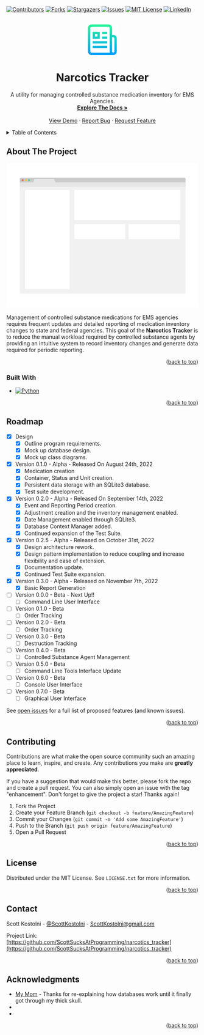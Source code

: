 <div id="top"></div>
<!--
*** Thanks for checking out the Best-README-Template. If you have a suggestion
*** that would make this better, please fork the repo and create a pull request
*** or simply open an issue with the tag "enhancement".
*** Don't forget to give the project a star!
*** Thanks again! Now go create something AMAZING! :D
-->

<!-- PROJECT SHIELDS -->
<!--
*** I'm using markdown "reference style" links for readability.
*** Reference links are enclosed in brackets [ ] instead of parentheses ( ).
*** See the bottom of this document for the declaration of the reference variables
*** for contributors-url, forks-url, etc. This is an optional, concise syntax you may use.
*** https://www.markdownguide.org/basic-syntax/#reference-style-links
-->

[![Contributors][contributors-shield]][contributors-url]
[![Forks][forks-shield]][forks-url] [![Stargazers][stars-shield]][stars-url]
[![Issues][issues-shield]][issues-url]
[![MIT License][license-shield]][license-url]
[![LinkedIn][linkedin-shield]][linkedin-url]

<!-- PROJECT LOGO -->
<br />
<div align="center">
  <a href="https://github.com/ScottSucksAtProgramming/narcotics_tracker">
    <img src="assets/logo.png" alt="Logo" width="80" height="80">
  </a>

<h1 align="center">Narcotics Tracker</h1>

  <p align="center">
    A utility for managing controlled substance medication inventory for EMS Agencies.
    <br />
    <a href="https://github.com/ScottSucksAtProgramming/narcotics_tracker"><strong>Explore The Docs »</strong></a>
    <br />
    <br />
    <a href="https://github.com/ScottSucksAtProgramming/narcotics_tracker">View Demo</a>
    ·
    <a href="https://github.com/ScottSucksAtProgramming/narcotics_tracker/issues">Report Bug</a>
    ·
    <a href="https://github.com/ScottSucksAtProgramming/narcotics_tracker/issues">Request Feature</a>
  </p>
</div>

<!-- TABLE OF CONTENTS -->
<details>
  <summary>Table of Contents</summary>
  <ol>
    <li>
      <a href="#about-the-project">About The Project</a>
      <ul>
        <li><a href="#built-with">Built With</a></li>
      </ul>
    </li>
    <li>
      <a href="#getting-started">Getting Started</a>
      <ul>
        <li><a href="#prerequisites">Prerequisites</a></li>
        <li><a href="#installation">Installation</a></li>
      </ul>
    </li>
    <li><a href="#usage">Usage</a></li>
    <li><a href="#roadmap">Roadmap</a></li>
    <li><a href="#contributing">Contributing</a></li>
    <li><a href="#license">License</a></li>
    <li><a href="#contact">Contact</a></li>
    <li><a href="#acknowledgments">Acknowledgments</a></li>
  </ol>
</details>

<!-- ABOUT THE PROJECT -->

## About The Project

[![Product Name Screen Shot][product-screenshot]](https://example.com)

Management of controlled substance medications for EMS agencies requires
frequent updates and detailed reporting of medication inventory changes to
state and federal agencies. This goal of the **Narcotics Tracker** is to reduce
the manual workload required by controlled substance agents by providing an
intuitive system to record inventory changes and generate data required for
periodic reporting.

<p align="right">(<a href="#top">back to top</a>)</p>

### Built With

-   [![Python][python.org]][python-url]

<p align="right">(<a href="#top">back to top</a>)</p>

<!-- GETTING STARTED -->

<!-- ## Getting Started

This is an example of how you may give instructions on setting up your project
locally. To get a local copy up and running follow these simple example steps. -->

<!-- ### Prerequisites

This is an example of how to list things you need to use the software and how
to install them.

-   npm
    ```sh
    npm install npm@latest -g
    ``` -->

<!-- ### Installation

1. Get a free API Key at [https://example.com](https://example.com)
2. Clone the repo
    ```sh
    git clone https://github.com/ScottSucksAtProgramming/narcotics_tracker.git
    ```
3. Install NPM packages
    ```sh
    npm install
    ```
4. Enter your API in `config.js`
    ```js
    const API_KEY = "ENTER YOUR API";
    ```

<p align="right">(<a href="#top">back to top</a>)</p> -->

<!-- USAGE EXAMPLES -->

<!-- ## Usage

Use this space to show useful examples of how a project can be used. Additional
screenshots, code examples and demos work well in this space. You may also link
to more resources.

_For more examples, please refer to the [Documentation](https://example.com)_

<p align="right">(<a href="#top">back to top</a>)</p> -->

<!-- ROADMAP -->

## Roadmap

-   [x] Design
    -   [x] Outline program requirements.
    -   [x] Mock up database design.
    -   [x] Mock up class diagrams.
-   [x] Version 0.1.0 - Alpha - Released On August 24th, 2022
    -   [x] Medication creation
    -   [x] Container, Status and Unit creation.
    -   [x] Persistent data storage with an SQLite3 database.
    -   [x] Test suite development.
-   [x] Version 0.2.0 - Alpha - Released On September 14th, 2022
    -   [x] Event and Reporting Period creation.
    -   [x] Adjustment creation and the inventory management enabled.
    -   [x] Date Management enabled through SQLite3.
    -   [x] Database Context Manager added.
    -   [x] Continued expansion of the Test Suite.
-   [x] Version 0.2.5 - Alpha - Released on October 31st, 2022
    -   [x] Design architecture rework.
    -   [x] Design pattern implementation to reduce coupling and increase
            flexibility and ease of extension.
    -   [x] Documentation update.
    -   [x] Continued Test Suite expansion.
-   [x] Version 0.3.0 - Alpha - Released on November 7th, 2022
    -   [x] Basic Report Generation
-   [ ] Version 0.0.0 - Beta - Next Up!!
    -   [ ] Command Line User Interface
-   [ ] Version 0.1.0 - Beta
    -   [ ] Order Tracking
-   [ ] Version 0.2.0 - Beta
    -   [ ] Order Tracking
-   [ ] Version 0.3.0 - Beta
    -   [ ] Destruction Tracking
-   [ ] Version 0.4.0 - Beta
    -   [ ] Controlled Substance Agent Management
-   [ ] Version 0.5.0 - Beta
    -   [ ] Command Line Tools Interface Update
-   [ ] Version 0.6.0 - Beta
    -   [ ] Console User Interface
-   [ ] Version 0.7.0 - Beta
    -   [ ] Graphical User Interface

See
[open issues](https://github.com/ScottSucksAtProgramming/narcotics_tracker/issues)
for a full list of proposed features (and known issues).

<p align="right">(<a href="#top">back to top</a>)</p>

<!-- CONTRIBUTING -->

## Contributing

Contributions are what make the open source community such an amazing place to
learn, inspire, and create. Any contributions you make are **greatly
appreciated**.

If you have a suggestion that would make this better, please fork the repo and
create a pull request. You can also simply open an issue with the tag
"enhancement". Don't forget to give the project a star! Thanks again!

1. Fork the Project
2. Create your Feature Branch (`git checkout -b feature/AmazingFeature`)
3. Commit your Changes (`git commit -m 'Add some AmazingFeature'`)
4. Push to the Branch (`git push origin feature/AmazingFeature`)
5. Open a Pull Request

<p align="right">(<a href="#top">back to top</a>)</p>

<!-- LICENSE -->

## License

Distributed under the MIT License. See `LICENSE.txt` for more information.

<p align="right">(<a href="#top">back to top</a>)</p>

<!-- CONTACT -->

## Contact

Scott Kostolni - [@ScottKostolni](https://twitter.com/ScottKostolni) -
ScottKostolni@gmail.com

Project Link:
[https://github.com/ScottSucksAtProgramming/narcotics_tracker](https://github.com/ScottSucksAtProgramming/narcotics_tracker)

<p align="right">(<a href="#top">back to top</a>)</p>

<!-- ACKNOWLEDGMENTS -->

## Acknowledgments

-   [My Mom](https://eileenk.com) - Thanks for re-explaining how databases work
    until it finally got through my thick skull.
-   []()
-   []()

<p align="right">(<a href="#top">back to top</a>)</p>

<!-- MARKDOWN LINKS & IMAGES -->
<!-- https://www.markdownguide.org/basic-syntax/#reference-style-links -->

[contributors-shield]:
    https://img.shields.io/github/contributors/ScottSucksAtProgramming/narcotics_tracker.svg?style=for-the-badge
[contributors-url]:
    https://github.com/ScottSucksAtProgramming/narcotics_tracker/graphs/contributors
[forks-shield]:
    https://img.shields.io/github/forks/ScottSucksAtProgramming/narcotics_tracker.svg?style=for-the-badge
[forks-url]:
    https://github.com/ScottSucksAtProgramming/narcotics_tracker/network/members
[stars-shield]:
    https://img.shields.io/github/stars/ScottSucksAtProgramming/narcotics_tracker.svg?style=for-the-badge
[stars-url]:
    https://github.com/ScottSucksAtProgramming/narcotics_tracker/stargazers
[issues-shield]:
    https://img.shields.io/github/issues/ScottSucksAtProgramming/narcotics_tracker.svg?style=for-the-badge
[issues-url]:
    https://github.com/ScottSucksAtProgramming/narcotics_tracker/issues
[license-shield]:
    https://img.shields.io/github/license/ScottSucksAtProgramming/narcotics_tracker.svg?style=for-the-badge
[license-url]:
    https://github.com/ScottSucksAtProgramming/narcotics_tracker/blob/master/LICENSE.txt
[linkedin-shield]:
    https://img.shields.io/badge/-LinkedIn-black.svg?style=for-the-badge&logo=linkedin&colorB=555
[linkedin-url]: https://linkedin.com/in/scottkostolni
[product-screenshot]: assets/screenshot.png
[next.js]:
    https://img.shields.io/badge/next.js-000000?style=for-the-badge&logo=nextdotjs&logoColor=white
[next-url]: https://nextjs.org/
[react.js]:
    https://img.shields.io/badge/React-20232A?style=for-the-badge&logo=react&logoColor=61DAFB
[react-url]: https://reactjs.org/
[vue.js]:
    https://img.shields.io/badge/Vue.js-35495E?style=for-the-badge&logo=vuedotjs&logoColor=4FC08D
[vue-url]: https://vuejs.org/
[angular.io]:
    https://img.shields.io/badge/Angular-DD0031?style=for-the-badge&logo=angular&logoColor=white
[angular-url]: https://angular.io/
[svelte.dev]:
    https://img.shields.io/badge/Svelte-4A4A55?style=for-the-badge&logo=svelte&logoColor=FF3E00
[svelte-url]: https://svelte.dev/
[laravel.com]:
    https://img.shields.io/badge/Laravel-FF2D20?style=for-the-badge&logo=laravel&logoColor=white
[laravel-url]: https://laravel.com
[bootstrap.com]:
    https://img.shields.io/badge/Bootstrap-563D7C?style=for-the-badge&logo=bootstrap&logoColor=white
[bootstrap-url]: https://getbootstrap.com
[jquery.com]:
    https://img.shields.io/badge/jQuery-0769AD?style=for-the-badge&logo=jquery&logoColor=white
[jquery-url]: https://jquery.com
[python.org]:
    https://img.shields.io/badge/python-3670A0?style=for-the-badge&logo=python&logoColor=ffdd54
[python-url]: https://jquery.com
